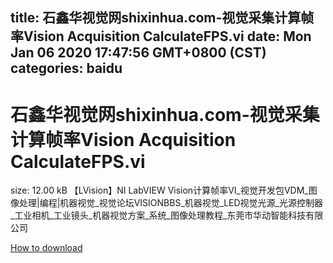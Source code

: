 
title: 石鑫华视觉网shixinhua.com-视觉采集计算帧率Vision Acquisition CalculateFPS.vi
date: Mon Jan 06 2020 17:47:56 GMT+0800 (CST)    
categories: baidu
---

# 石鑫华视觉网shixinhua.com-视觉采集计算帧率Vision Acquisition CalculateFPS.vi
size: 12.00 kB
 【LVision】NI LabVIEW Vision计算帧率VI_视觉开发包VDM_图像处理|编程|机器视觉_视觉论坛VISIONBBS_机器视觉_LED视觉光源_光源控制器_工业相机_工业镜头_机器视觉方案_系统_图像处理教程_东莞市华动智能科技有限公司
 

[How to download](https://bpcam.bemobtrk.com/go/2ceec3aa-1ca2-46d6-b9ff-aaa5c184517c?jno=1273)